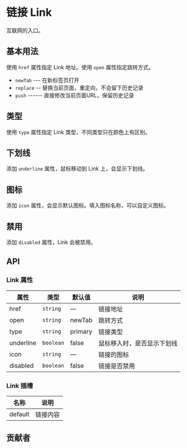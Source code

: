 # 链接 Link
互联网的入口。

## 基本用法
使用 `href` 属性指定 Link 地址。使用 `open` 属性指定跳转方式。
- `newTab` --- 在新标签页打开
- `replace` -- 替换当前页面，重定向，不会留下历史记录
- `push` ------ 直接修改当前页面URL，保留历史记录
<demo src="./src/link/basic.vue"/>


## 类型
使用 `type` 属性指定 Link 类型，不同类型只在颜色上有区别。
<demo src="./src/link/type.vue"/>


## 下划线
添加 `underline` 属性，鼠标移动到 Link 上，会显示下划线。
<demo src="./src/link/underline.vue"/>


## 图标
添加 `icon` 属性，会显示默认图标。填入图标名称，可以自定义图标。
<demo src="./src/link/icon.vue"/>


## 禁用
添加 `disabled` 属性，Link 会被禁用。
<demo src="./src/link/disabled.vue"/>


## API

### Link 属性
| 属性 | 类型 | 默认值 | 说明 |
| --- | --- | --- | --- |
| href | `string` | — | 链接地址 |
| open | `string` | newTab | 跳转方式 |
| type | `string` | primary | 链接类型 |
| underline | `boolean` | false | 鼠标移入时，是否显示下划线 |
| icon | `string` | — | 链接的图标 |
| disabled | `boolean` | false | 链接是否禁用 |

### Link 插槽
| 名称 | 说明 |
| --- | --- |
| default | 链接内容 |


## 贡献者
<member></member>